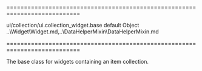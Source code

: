 <!--**
/*-------------------------------------------
    Auto-generated file. Do not modify.
-------------------------------------------

**-->
===========================================================================
<!--hidden--><!--/hidden-->
<!--module-->ui/collection/ui.collection_widget.base<!--/module-->
<!--export-->default<!--/export-->
<!--type-->Object<!--/type-->
<!--inherits-->..\Widget\Widget.md,..\DataHelperMixin\DataHelperMixin.md<!--/inherits-->
===========================================================================

<!--shortDescription-->
The base class for widgets containing an item collection.
<!--/shortDescription-->

<!--fullDescription-->

<!--/fullDescription-->